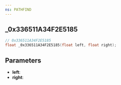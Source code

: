 ```yaml
---
ns: PATHFIND
---
```

## _0x336511A34F2E5185

```c
// 0x336511A34F2E5185
float _0x336511A34F2E5185(float left, float right);
```

## Parameters
* **left**:
* **right**:
